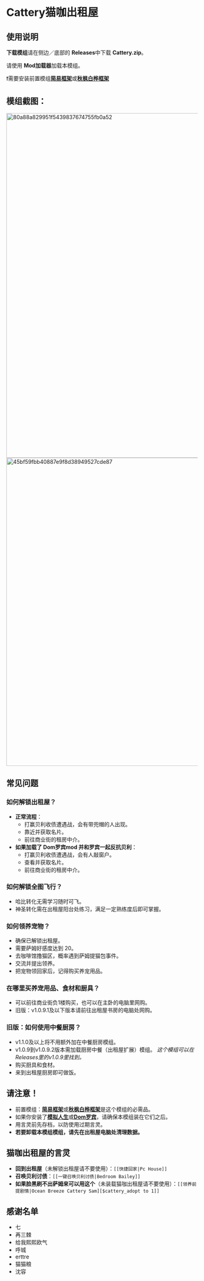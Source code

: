 # Cattery猫咖出租屋
## 使用说明

**下载模组**请在侧边／底部的 **Releases**中下载 **Cattery.zip**。

请使用 **Mod加载器**加载本模组。

❗需要安装前置模组[**简易框架**](https://github.com/emicoto/SCMLSimpleFramework)或[**秋枫白桦框架**](https://github.com/MaplebirchLeaf/SCML-DOL-maplebirchframework)

## 模组截图：
<img width="549" height="907" alt="80a88a829951f5439837674755fb0a52" src="https://github.com/user-attachments/assets/10f70309-7e74-41ef-9dd7-c106b00b494c" />
<img width="513" height="811" alt="45bf59fbb40887e9f8d38949527cde87" src="https://github.com/user-attachments/assets/f9323c02-c847-442b-bf46-bcf02a84ee33" />

## 常见问题

### 如何解锁出租屋？
- **正常流程**：
  - 打赢贝利收债遭遇战，会有带兜帽的人出现。
  - 靠近并获取名片。
  - 前往商业街的租房中介。
- **如果加载了 Dom罗宾mod 并和罗宾一起反抗贝利**：
  - 打赢贝利收债遭遇战，会有人敲窗户。
  - 查看并获取名片。
  - 前往商业街的租房中介。
 
### 如何解锁全图飞行？
- 哈比转化无需学习随时可飞。
- 神圣转化需在出租屋阳台处练习，满足一定熟练度后即可掌握。

### 如何领养宠物？
- 确保已解锁出租屋。
- 需要萨姆好感度达到 20。
- 去咖啡馆撸猫区，概率遇到萨姆提猫包事件。
- 交流并提出领养。
- 把宠物领回家后，记得购买养宠用品。

### 在哪里买养宠用品、食材和厨具？
- 可以前往商业街负1楼购买，也可以在主卧的电脑里网购。
- 旧版：v1.0.9.1及以下版本请前往出租屋书房的电脑处网购。

### 旧版：如何使用中餐厨房？
- v1.1.0及以上将不用额外加在中餐厨房模组。
- v1.0.9到v1.0.9.2版本需加载厨房中餐（出租屋扩展）模组。
*这个模组可以在Releases里的v1.0.9里找到。*
- 购买厨具和食材。
- 来到出租屋厨房即可做饭。

## 请注意！
- 前置模组：[**简易框架**](https://github.com/emicoto/SCMLSimpleFramework)或[**秋枫白桦框架**](https://github.com/MaplebirchLeaf/SCML-DOL-maplebirchframework)是这个模组的必需品。
- 如果你安装了[**模拟人生**](https://github.com/MissedHeart/Degrees-of-Lewdity-DolSims)或[**Dom罗宾**](https://github.com/ZeroRing233/Degrees-of-Lewdity-RobinMod)，请确保本模组装在它们之后。
- 用言灵前先存档，以防使用过期言灵。
- **若要卸载本模组模组，请先在出租屋电脑处清理数据。**

## 猫咖出租屋的言灵
- **回到出租屋**（未解锁出租屋请不要使用）：`[[快捷回家|Pc House]]`
- **召唤贝利讨债**：`[[一键召唤贝利讨债|Bedroom Bailey]]`
- **如果脸黑刷不出萨姆来可以用这个**（未装载猫咖出租屋请不要使用）：`[[领养前提剧情|Ocean Breeze Cattery Sam][$cattery_adopt to 1]]`

## 感谢名单
- 七
- 再三棘
- 给我熙熙欧气
- 呼城
- erttre
- 猫猫粮
- 沈容
